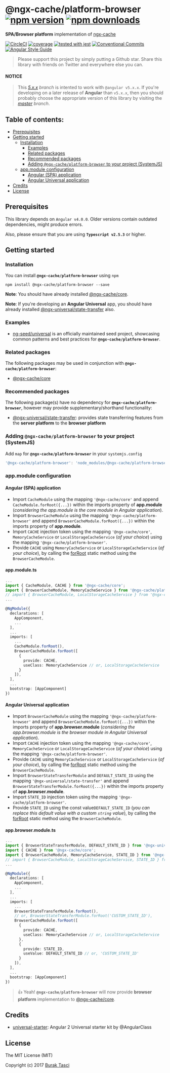 # @ngx-cache/platform-browser [![npm version](https://badge.fury.io/js/%40ngx-cache%2Fplatform-browser.svg)](https://www.npmjs.com/package/@ngx-cache/platform-browser) [![npm downloads](https://img.shields.io/npm/dm/%40ngx-cache%2Fplatform-browser.svg)](https://www.npmjs.com/package/@ngx-cache/platform-browser)
**SPA/Browser platform** implementation of [ngx-cache]

[![CircleCI](https://circleci.com/gh/fulls1z3/ngx-cache.svg?style=shield)](https://circleci.com/gh/fulls1z3/ngx-cache)
[![coverage](https://codecov.io/github/fulls1z3/ngx-cache/coverage.svg?branch=master)](https://codecov.io/gh/fulls1z3/ngx-cache)
[![tested with jest](https://img.shields.io/badge/tested_with-jest-99424f.svg)](https://github.com/facebook/jest)
[![Conventional Commits](https://img.shields.io/badge/Conventional%20Commits-1.0.0-yellow.svg)](https://conventionalcommits.org)
[![Angular Style Guide](https://mgechev.github.io/angular2-style-guide/images/badge.svg)](https://angular.io/styleguide)

> Please support this project by simply putting a Github star. Share this library with friends on Twitter and everywhere else you can.

#### NOTICE
> This *[5.x.x] branch* is intented to work with `@angular v5.x.x`. If you're developing on a later release of **Angular**
than `v5.x.x`, then you should probably choose the appropriate version of this library by visiting the *[master] branch*.

## Table of contents:
- [Prerequisites](#prerequisites)
- [Getting started](#getting-started)
  - [Installation](#installation)
	- [Examples](#examples)
	- [Related packages](#related-packages)
	- [Recommended packages](#recommended-packages)
	- [Adding `@ngx-cache/platform-browser` to your project (SystemJS)](#adding-systemjs)
  - [app.module configuration](#appmodule-config)
    - [Angular (SPA) application](#spa)
    - [Angular Universal application](#universal)
- [Credits](#credits)
- [License](#license)

## <a name="prerequisites"></a> Prerequisites
This library depends on `Angular v4.0.0`. Older versions contain outdated dependencies, might produce errors.

Also, please ensure that you are using **`Typescript v2.5.3`** or higher.

## <a name="getting-started"> Getting started
### <a name="installation"> Installation
You can install **`@ngx-cache/platform-browser`** using `npm`
```
npm install @ngx-cache/platform-browser --save
```

**Note**: You should have already installed [@ngx-cache/core].

**Note**: If you're developing an **Angular Universal** app, you should have already installed [@ngx-universal/state-transfer]
also.

### <a name="examples"></a> Examples
- [ng-seed/universal] is an officially maintained seed project, showcasing common patterns and best practices for **`@ngx-cache/platform-browser`**.

### <a name="related-packages"></a> Related packages
The following packages may be used in conjunction with **`@ngx-cache/platform-browser`**:
- [@ngx-cache/core]

### <a name="recommended-packages"></a> Recommended packages
The following package(s) have no dependency for **`@ngx-cache/platform-browser`**, however may provide supplementary/shorthand
functionality:
- [@ngx-universal/state-transfer]: provides state transferring features from the **server platform** to the **browser platform**

### <a name="adding-systemjs"></a> Adding `@ngx-cache/platform-browser` to your project (SystemJS)
Add `map` for **`@ngx-cache/platform-browser`** in your `systemjs.config`
```javascript
'@ngx-cache/platform-browser': 'node_modules/@ngx-cache/platform-browser/bundles/platform-browser.umd.min.js'
```

### <a name="appmodule-config"></a> app.module configuration
#### <a name="spa"></a> Angular (SPA) application
- Import `CacheModule` using the mapping `'@ngx-cache/core'` and append `CacheModule.forRoot({...})` within the imports
property of **app.module** (*considering the app.module is the core module in Angular application*).
- Import `BrowserCacheModule` using the mapping `'@ngx-cache/platform-browser'` and append `BrowserCacheModule.forRoot({...})`
within the imports property of **app.module**.
- Import `CACHE` injection token using the mapping `'@ngx-cache/core'`, `MemoryCacheService` or `LocalStorageCacheService`
(*of your choice*) using the mapping `'@ngx-cache/platform-browser'`.
- Provide `CACHE` using `MemoryCacheService` or `LocalStorageCacheService` (*of your choice*), by calling the [forRoot]
static method using the `BrowserCacheModule`.

#### app.module.ts
```TypeScript
...
import { CacheModule, CACHE } from '@ngx-cache/core';
import { BrowserCacheModule, MemoryCacheService } from '@ngx-cache/platform-browser';
// import { BrowserCacheModule, LocalStorageCacheService } from '@ngx-cache/platform-browser';
...

@NgModule({
  declarations: [
    AppComponent,
    ...
  ],
  ...
  imports: [
    ...
    CacheModule.forRoot(),
    BrowserCacheModule.forRoot([
      {
        provide: CACHE,
        useClass: MemoryCacheService // or, LocalStorageCacheService
      }
    ]),
  ],
  ...
  bootstrap: [AppComponent]
})
```

#### <a name="universal"></a> Angular Universal application
- Import `BrowserCacheModule` using the mapping `'@ngx-cache/platform-browser'` and append `BrowserCacheModule.forRoot({...})`
within the imports property of **app.browser.module** (*considering the app.browser.module is the browser module in Angular
Universal application*).
- Import `CACHE` injection token using the mapping `'@ngx-cache/core'`, `MemoryCacheService` or `LocalStorageCacheService`
(*of your choice*) using the mapping `'@ngx-cache/platform-browser'`.
- Provide `CACHE` using `MemoryCacheService` or `LocalStorageCacheService` (*of your choice*), by calling the [forRoot]
static method using the `BrowserCacheModule`.
- Import `BrowserStateTransferModule` and `DEFAULT_STATE_ID` using the mapping `'@ngx-universal/state-transfer'` and append
`BrowserStateTransferModule.forRoot({...})` within the imports property of **app.browser.module**.
- Import `STATE_ID` injection token using the mapping `'@ngx-cache/platform-browser'`.
- Provide `STATE_ID` using the const value`DEFAULT_STATE_ID` (*you can replace this default value with a custom `string`
value*), by calling the [forRoot] static method using the `BrowserCacheModule`.

#### app.browser.module.ts
```TypeScript
...
import { BrowserStateTransferModule, DEFAULT_STATE_ID } from '@ngx-universal/state-transfer';
import { CACHE } from '@ngx-cache/core';
import { BrowserCacheModule, MemoryCacheService, STATE_ID } from '@ngx-cache/platform-browser';
// import { BrowserCacheModule, LocalStorageCacheService, STATE_ID } from '@ngx-cache/platform-browser';
...

@NgModule({
  declarations: [
    AppComponent,
    ...
  ],
  ...
  imports: [
    ...
    BrowserStateTransferModule.forRoot(),
    // or, BrowserStateTransferModule.forRoot('CUSTOM_STATE_ID'),
    BrowserCacheModule.forRoot([
      {
        provide: CACHE,
        useClass: MemoryCacheService // or, LocalStorageCacheService
      },
      {
        provide: STATE_ID,
        useValue: DEFAULT_STATE_ID // or, 'CUSTOM_STATE_ID'
      }
    ]),
  ],
  ...
  bootstrap: [AppComponent]
})
```

> :+1: Yeah! **`@ngx-cache/platform-browser`** will now provide **browser platform** implementation to [@ngx-cache/core].

## <a name="credits"></a> Credits
- [universal-starter](https://github.com/angular/universal-starter): Angular 2 Universal starter kit by @AngularClass

## <a name="license"></a> License
The MIT License (MIT)

Copyright (c) 2017 [Burak Tasci]

[master]: https://github.com/ngx-cache/core/tree/master
[5.x.x]: https://github.com/ngx-cache/core/tree/5.x.x
[ngx-cache]: https://github.com/fulls1z3/ngx-cache
[ng-seed/universal]: https://github.com/ng-seed/universal
[@ngx-cache/core]: https://github.com/fulls1z3/ngx-cache/tree/master/packages/@ngx-cache/core
[@ngx-universal/state-transfer]: https://github.com/fulls1z3/ngx-universal/tree/master/packages/@ngx-universal/state-transfer
[forRoot]: https://angular.io/docs/ts/latest/guide/ngmodule.html#!#core-for-root
[Burak Tasci]: https://github.com/fulls1z3
